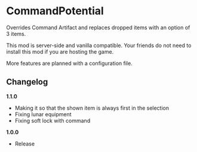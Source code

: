 # CommandPotential

Overrides Command Artifact and replaces dropped items with an option of 3 items.

This mod is server-side and vanilla compatible. Your friends do not need to install this mod if you are hosting the game.

More features are planned with a configuration file.

## Changelog

**1.1.0**

* Making it so that the shown item is always first in the selection
* Fixing lunar equipment
* Fixing soft lock with command

**1.0.0**

* Release

